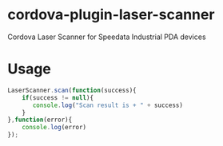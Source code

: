 # cordova-plugin-laser-scanner
Cordova Laser Scanner for Speedata Industrial PDA devices

# Usage

```javascript
LaserScanner.scan(function(success){
    if(success != null){
       console.log("Scan result is + " + success)
    }
},function(error){
    console.log(error)
});
```

